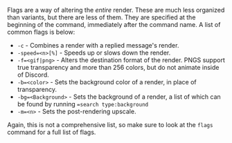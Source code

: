 Flags are a way of altering the _entire_ render. These are much less organized than variants, but there are less of them. They are specified at the beginning of the command, immediately after the command name. A list of common flags is below:

- `-c` - Combines a render with a replied message's render.
- `-speed=<n>[%]` - Speeds up or slows down the render.
- `-f=<gif|png>` - Alters the destination format of the render. PNGS support true transparency and more than 256 colors, but do not animate inside of Discord.
- `-b=<color>` - Sets the background color of a render, in place of transparency. 
- `-bg=<Background>` - Sets the background of a render, a list of which can be found by running `=search type:background`
- `-m=<n>` - Sets the post-rendering upscale.

Again, this is not a comprehensive list, so make sure to look at the `flags` command for a full list of flags. 